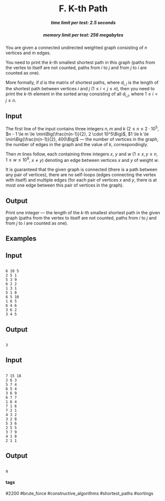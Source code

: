 <h1 style='text-align: center;'> F. K-th Path</h1>

<h5 style='text-align: center;'>time limit per test: 2.5 seconds</h5>
<h5 style='text-align: center;'>memory limit per test: 256 megabytes</h5>

You are given a connected undirected weighted graph consisting of $n$ vertices and $m$ edges.

You need to print the $k$-th smallest shortest path in this graph (paths from the vertex to itself are not counted, paths from $i$ to $j$ and from $j$ to $i$ are counted as one).

More formally, if $d$ is the matrix of shortest paths, where $d_{i, j}$ is the length of the shortest path between vertices $i$ and $j$ ($1 \le i < j \le n$), then you need to print the $k$-th element in the sorted array consisting of all $d_{i, j}$, where $1 \le i < j \le n$.

## Input

The first line of the input contains three integers $n, m$ and $k$ ($2 \le n \le 2 \cdot 10^5$, $n - 1 \le m \le \min\Big(\frac{n(n-1)}{2}, 2 \cdot 10^5\Big)$, $1 \le k \le \min\Big(\frac{n(n-1)}{2}, 400\Big)$ — the number of vertices in the graph, the number of edges in the graph and the value of $k$, correspondingly.

Then $m$ lines follow, each containing three integers $x$, $y$ and $w$ ($1 \le x, y \le n$, $1 \le w \le 10^9$, $x \ne y$) denoting an edge between vertices $x$ and $y$ of weight $w$.

It is guaranteed that the given graph is connected (there is a path between any pair of vertices), there are no self-loops (edges connecting the vertex with itself) and multiple edges (for each pair of vertices $x$ and $y$, there is at most one edge between this pair of vertices in the graph).

## Output

Print one integer — the length of the $k$-th smallest shortest path in the given graph (paths from the vertex to itself are not counted, paths from $i$ to $j$ and from $j$ to $i$ are counted as one).

## Examples

## Input


```

6 10 5
2 5 1
5 3 9
6 2 2
1 3 1
5 1 8
6 5 10
1 6 5
6 4 6
3 6 2
3 4 5

```
## Output


```

3

```
## Input


```

7 15 18
2 6 3
5 7 4
6 5 4
3 6 9
6 7 7
1 6 4
7 1 6
7 2 1
4 3 2
3 2 8
5 3 6
2 5 5
3 7 9
4 1 8
2 1 1

```
## Output


```

9

```


#### tags 

#2200 #brute_force #constructive_algorithms #shortest_paths #sortings 